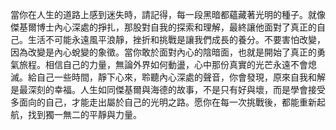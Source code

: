 當你在人生的道路上感到迷失時，請記得，每一段黑暗都蘊藏著光明的種子。就像傑基爾博士內心深處的掙扎，那股對自我的探索和理解，最終讓他面對了真正的自己。生活不可能永遠風平浪靜，挫折和挑戰是讓我們成長的養分。不要害怕改變，因為改變是內心蛻變的象徵。當你敢於面對內心的陰暗面，也就是開始了真正的勇氣旅程。相信自己的力量，無論外界如何動盪，心中那份真實的光芒永遠不會熄滅。給自己一些時間，靜下心來，聆聽內心深處的聲音，你會發現，原來自我和解是最深刻的幸福。人生如同傑基爾與海德的故事，不是只有好與壞，而是學會接受多面向的自己，才能走出屬於自己的光明之路。愿你在每一次挑戰後，都能重新起航，找到獨一無二的平靜與力量。
